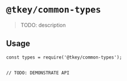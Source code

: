 # `@tkey/common-types`

> TODO: description

## Usage

```
const types = require('@tkey/common-types');


// TODO: DEMONSTRATE API
```
